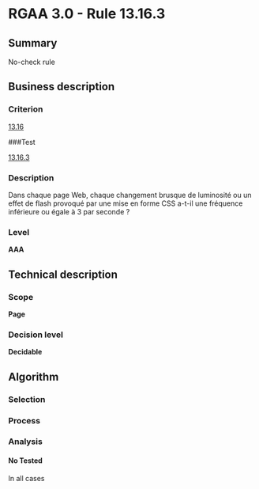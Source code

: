# RGAA 3.0 -  Rule 13.16.3

## Summary

No-check rule

## Business description

### Criterion

[13.16](http://disic.github.io/rgaa_referentiel_en/RGAA3.0_Criteria_English_version_v1.html#crit-13-16)

###Test

[13.16.3](http://disic.github.io/rgaa_referentiel_en/RGAA3.0_Criteria_English_version_v1.html#test-13-16-3)

### Description

Dans chaque page Web, chaque changement brusque de luminosit&eacute; ou un effet de flash provoqu&eacute; par une mise en forme CSS a-t-il une fr&eacute;quence inf&eacute;rieure ou &eacute;gale &agrave; 3 par seconde ?

### Level

**AAA**

## Technical description

### Scope

**Page**

### Decision level

**Decidable**

## Algorithm

### Selection

### Process

### Analysis

#### No Tested 

In all cases






